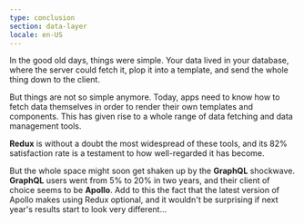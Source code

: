 ```yaml
---
type: conclusion
section: data-layer
locale: en-US
---
```


In the good old days, things were simple. Your data lived in your database, where the server could fetch it, plop it into a template, and send the whole thing down to the client.

But things are not so simple anymore. Today, apps need to know how to fetch data themselves in order to render their own templates and components. This has given rise to a whole range of data fetching and data management tools.

**Redux** is without a doubt the most widespread of these tools, and its 82% satisfaction rate is a testament to how well-regarded it has become.

But the whole space might soon get shaken up by the **GraphQL** shockwave. **GraphQL** users went from 5% to 20% in two years, and their client of choice seems to be **Apollo**. Add to this the fact that the latest version of Apollo makes using Redux optional, and it wouldn't be surprising if next year's results start to look very different…
